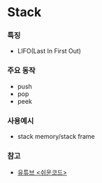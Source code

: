 # Stack

### 특징
- LIFO(Last In First Out)

### 주요 동작
- push
- pop
- peek

### 사용예시
- stack memory/stack frame

### 참고
- [유튜브 <쉬운코드>][ref1]

[ref1]: https://www.youtube.com/watch?v=-2YpvLCT5F8&list=PLcXyemr8ZeoR82N8uZuG9xVrFIfdnLd72&index=1
